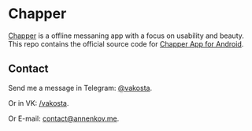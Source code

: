 # Chapper
[Chapper](https://chapper.org) is a offline messaning app with a focus on usability and beauty. This repo contains the official source code for [Chapper App for Android](https://play.google.com/store/apps/details?id=org.chapper.chapper).

## Contact
Send me a message in Telegram: [@vakosta](https://t.me/vakosta).

Or in VK: [/vakosta](https://vk.com/vakosta).

Or E-mail: [contact@annenkov.me](mailto:contact@annenkov.me).
